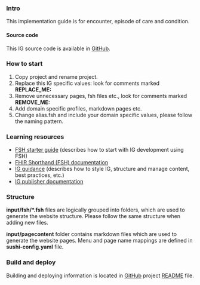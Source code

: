[//]: # (REPLACE_ME: Should replace with domain specific introduction)
### Intro
This implementation guide is for encounter, episode of care and condition.

#### Source code
[//]: # (REPLACE_ME: Use project specific GitHub repository URL)
This IG source code is available in [GitHub](https://github.com/TEHIK-EE/ig-ee-starter).

[//]: # (REMOVE_ME: Needed only for this specific IG starter)
### How to start

1. Copy project and rename project.
1. Replace this IG specific values: look for comments marked **REPLACE_ME:**
1. Remove unnecessary pages, fsh files etc., look for comments marked **REMOVE_ME:**
1. Add domain specific profiles, markdown pages etc.
1. Change alias.fsh and include your domain specific values, please follow the naming pattern.

[//]: # (REMOVE_ME: Needed only for this specific IG starter)
### Learning resources
- [FSH starter guide](https://fshschool.org/) (describes how to start with IG development using FSH)
- [FHIR Shorthand (FSH) documentation](https://build.fhir.org/ig/HL7/fhir-shorthand/)
- [IG guidance](https://build.fhir.org/ig/FHIR/ig-guidance/) (describes how to style IG, structure and manage content, best practices, etc.)
- [IG publisher documentation](https://confluence.hl7.org/spaces/FHIR/pages/35718627/IG+Publisher+Documentation) 

[//]: # (REMOVE_ME: Needed only for this specific IG starter)
### Structure
**input/fsh/*.fsh** files are logically grouped into folders, which are used to generate the website structure. 
Please follow the same structure when adding new files.

**input/pagecontent** folder contains markdown files which are used to generate the website pages.
Menu and page name mappings are defined in **sushi-config.yaml** file.

[//]: # (REMOVE_ME: Needed only for this specific IG starter)
### Build and deploy

Building and deploying information is located in [GitHub](https://github.com/TEHIK-EE/ig-ee-starter) project [README](https://github.com/TEHIK-EE/ig-ee-starter/blob/main/README.md) file. 

